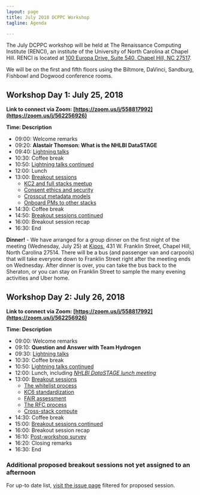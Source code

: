 ```yaml
---
layout: page
title: July 2018 DCPPC Workshop 
tagline: Agenda

---
```


The July DCPPC workshop will be held at The Renaissance Computing Institute (RENCI), an institute of the University of North Carolina at Chapel Hill. RENCI is located at [100 Europa Drive, Suite 540, Chapel Hill, NC 27517](https://www.google.com/maps/place/100+Europa+Dr,+Chapel+Hill,+NC+27517/@35.9392635,-79.020576,17z/data=!3m1!4b1!4m5!3m4!1s0x89ace7f888b92489:0x726a47e95db81d35!8m2!3d35.9392635!4d-79.0183873). 

We will be on the first and fifth floors using the Biltmore, DaVinci, Sandburg, Fishbowl and Dogwood conference rooms.

## Workshop Day 1: July 25, 2018

**Link to connect via Zoom: [https://zoom.us/j/558817992](https://zoom.us/j/562256926)**

**Time: Description**
- 09:00: Welcome remarks
- 09:20: **Alastair Thomson: What is the NHLBI DataSTAGE**
- 09:40: [Lightning talks](https://github.com/dcppc/2018-july-workshop/issues/4)  
- 10:30: Coffee break
- 10:50: [Lightning talks continued](https://github.com/dcppc/2018-july-workshop/issues/4) 
- 12:00: Lunch 
- 13:00: [Breakout sessions](https://github.com/dcppc/2018-july-workshop/labels/proposed%20session)
	- [KC2 and full stacks meetup](https://github.com/dcppc/2018-july-workshop/issues/6)
	- [Consent ethics and security](https://github.com/dcppc/2018-july-workshop/issues/8)
	- [Crosscut metadata models](https://github.com/dcppc/2018-july-workshop/issues/18) 
	- [Onboard PMs to other stacks](https://github.com/dcppc/2018-july-workshop/issues/12) 
- 14:30: Coffee break 
- 14:50: [Breakout sessions continued](https://github.com/dcppc/2018-july-workshop/labels/proposed%20session)
- 16:00: Breakout session recap 
- 16:30: End


**Dinner!** - We have arranged for a group dinner on the first night of the meeting (Wednesday, July 25) at [Kipos](http://kiposchapelhill.com/), 431 W. Franklin Street, Chapel Hill, North Carolina 27514. There will be a bus (and passenger van and carpools) that will take everyone down to Franklin Street right after the meeting ends on Wednesday. After dinner is over, you can take the bus back to the Sheraton, or you can stay on Franklin Street to sample the many evening activities and Uber home. 

## Workshop Day 2:  July 26, 2018

**Link to connect via Zoom: [https://zoom.us/j/558817992](https://zoom.us/j/562256926)**

**Time: Description**
- 09:00: Welcome remarks
- 09:10: **Question and Answer with Team Hydrogen**
- 09:30: [Lightning talks](https://github.com/dcppc/2018-july-workshop/issues/5)
- 10:30: Coffee break 
- 10:50: [Lightning talks continued](https://github.com/dcppc/2018-july-workshop/issues/5)
- 12:00: Lunch, including [*NHLBI DataSTAGE lunch meeting*](https://github.com/dcppc/2018-july-workshop/issues/9)       
- 13:00: [Breakout sessions](https://github.com/dcppc/2018-july-workshop/labels/proposed%20session)
	- [The whitelist process](https://github.com/dcppc/2018-july-workshop/issues/17) 
	- [KC6 standardization](https://github.com/dcppc/2018-july-workshop/issues/7) 
	- [FAIR assessment](https://github.com/dcppc/2018-july-workshop/issues/19)
	-  [The RFC process](https://github.com/dcppc/2018-july-workshop/issues/16) 
	-  [Cross-stack compute](https://github.com/dcppc/2018-july-workshop/issues/14) 	
- 14:30: Coffee break 
- 15:00: [Breakout sessions continued](https://github.com/dcppc/2018-july-workshop/labels/proposed%20session)
- 16:00: Breakout session recap 
- 16:10: [Post-workshop survey](https://ucdavis.co1.qualtrics.com/jfe/form/SV_43isVLx7nDYnOuN)
- 16:20: Closing remarks
- 16:30: End

### Additional proposed breakout sessions not yet assigned to an afternoon

For up-to date list, [visit the issue page](https://github.com/dcppc/2018-july-workshop/issues?q=is%3Aissue+is%3Aopen+label%3A%22proposed+session%22) filtered for proposed session.

